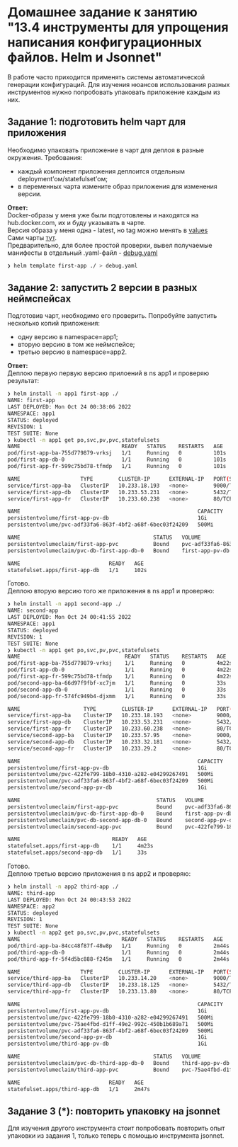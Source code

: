 # Домашнее задание к занятию "13.4 инструменты для упрощения написания конфигурационных файлов. Helm и Jsonnet"
В работе часто приходится применять системы автоматической генерации конфигураций. Для изучения нюансов использования разных инструментов нужно попробовать упаковать приложение каждым из них.

## Задание 1: подготовить helm чарт для приложения
Необходимо упаковать приложение в чарт для деплоя в разные окружения. Требования:
* каждый компонент приложения деплоится отдельным deployment’ом/statefulset’ом;
* в переменных чарта измените образ приложения для изменения версии.   

**Ответ:**  
Docker-образы у меня уже были подготовлены и находятся на hub.docker.com, их и буду указывать в чарте.  
Версия образа у меня одна - latest, но tag можно менять в [values](./src/helmcharts/my-app/values.yaml)  
Сами чарты [тут](./src/helmcharts/my-app/).  
Предварительно, для более простой проверки, вывел получаемые манифесты в отдельный .yaml-файл - [debug.yaml](./src/helmcharts/my-app/debug.yaml)  
```bash
❯ helm template first-app ./ > debug.yaml
```

## Задание 2: запустить 2 версии в разных неймспейсах
Подготовив чарт, необходимо его проверить. Попробуйте запустить несколько копий приложения:
* одну версию в namespace=app1;
* вторую версию в том же неймспейсе;
* третью версию в namespace=app2.   

**Ответ:**   
Деплою первую первую версию прилоений в ns app1 и проверяю результат:
```bash
❯ helm install -n app1 first-app ./
NAME: first-app
LAST DEPLOYED: Mon Oct 24 00:38:06 2022
NAMESPACE: app1
STATUS: deployed
REVISION: 1
TEST SUITE: None
❯ kubectl -n app1 get po,svc,pv,pvc,statefulsets
NAME                                READY   STATUS    RESTARTS   AGE
pod/first-app-ba-755d779879-vrksj   1/1     Running   0          101s
pod/first-app-db-0                  1/1     Running   0          101s
pod/first-app-fr-599c75bd78-tfmdp   1/1     Running   0          101s

NAME                   TYPE        CLUSTER-IP      EXTERNAL-IP   PORT(S)    AGE
service/first-app-ba   ClusterIP   10.233.18.193   <none>        9000/TCP   102s
service/first-app-db   ClusterIP   10.233.53.231   <none>        5432/TCP   102s
service/first-app-fr   ClusterIP   10.233.60.238   <none>        80/TCP     102s

NAME                                                        CAPACITY   ACCESS MODES   RECLAIM POLICY   STATUS   CLAIM                        STORAGECLASS   REASON   AGE
persistentvolume/first-app-pv-db                            1Gi        RWO            Retain           Bound    app1/pvc-db-first-app-db-0   nfs-client              102s        
persistentvolume/pvc-adf33fa6-863f-4bf2-a68f-6bec03f24209   500Mi      RWX            Delete           Bound    app1/first-app-pvc           nfs-client              102s        

NAME                                          STATUS   VOLUME                                     CAPACITY   ACCESS MODES   STORAGECLASS   AGE
persistentvolumeclaim/first-app-pvc           Bound    pvc-adf33fa6-863f-4bf2-a68f-6bec03f24209   500Mi      RWX            nfs-client     102s
persistentvolumeclaim/pvc-db-first-app-db-0   Bound    first-app-pv-db                            1Gi        RWO            nfs-client     101s

NAME                            READY   AGE
statefulset.apps/first-app-db   1/1     102s
```
Готово.   
Деплою вторую версию того же приложения в ns app1 и проверяю:
```bash
❯ helm install -n app1 second-app ./
NAME: second-app
LAST DEPLOYED: Mon Oct 24 00:41:55 2022
NAMESPACE: app1
STATUS: deployed
REVISION: 1
TEST SUITE: None
❯ kubectl -n app1 get po,svc,pv,pvc,statefulsets
NAME                                 READY   STATUS    RESTARTS   AGE
pod/first-app-ba-755d779879-vrksj    1/1     Running   0          4m22s
pod/first-app-db-0                   1/1     Running   0          4m22s
pod/first-app-fr-599c75bd78-tfmdp    1/1     Running   0          4m22s
pod/second-app-ba-66d97f9fbf-xc7jm   1/1     Running   0          33s
pod/second-app-db-0                  1/1     Running   0          33s
pod/second-app-fr-574fc949b4-djxmm   1/1     Running   0          33s

NAME                    TYPE        CLUSTER-IP      EXTERNAL-IP   PORT(S)    AGE
service/first-app-ba    ClusterIP   10.233.18.193   <none>        9000/TCP   4m23s
service/first-app-db    ClusterIP   10.233.53.231   <none>        5432/TCP   4m23s
service/first-app-fr    ClusterIP   10.233.60.238   <none>        80/TCP     4m23s
service/second-app-ba   ClusterIP   10.233.57.95    <none>        9000/TCP   33s
service/second-app-db   ClusterIP   10.233.32.181   <none>        5432/TCP   33s
service/second-app-fr   ClusterIP   10.233.29.2     <none>        80/TCP     33s

NAME                                                        CAPACITY   ACCESS MODES   RECLAIM POLICY   STATUS   CLAIM                         STORAGECLASS   REASON   AGE        
persistentvolume/first-app-pv-db                            1Gi        RWO            Retain           Bound    app1/pvc-db-first-app-db-0    nfs-client              4m23s      
persistentvolume/pvc-422fe799-18b0-4310-a282-e04299267491   500Mi      RWX            Delete           Bound    app1/second-app-pvc           nfs-client              33s        
persistentvolume/pvc-adf33fa6-863f-4bf2-a68f-6bec03f24209   500Mi      RWX            Delete           Bound    app1/first-app-pvc            nfs-client              4m23s      
persistentvolume/second-app-pv-db                           1Gi        RWO            Retain           Bound    app1/pvc-db-second-app-db-0   nfs-client              33s        

NAME                                           STATUS   VOLUME                                     CAPACITY   ACCESS MODES   STORAGECLASS   AGE
persistentvolumeclaim/first-app-pvc            Bound    pvc-adf33fa6-863f-4bf2-a68f-6bec03f24209   500Mi      RWX            nfs-client     4m23s
persistentvolumeclaim/pvc-db-first-app-db-0    Bound    first-app-pv-db                            1Gi        RWO            nfs-client     4m22s
persistentvolumeclaim/pvc-db-second-app-db-0   Bound    second-app-pv-db                           1Gi        RWO            nfs-client     33s
persistentvolumeclaim/second-app-pvc           Bound    pvc-422fe799-18b0-4310-a282-e04299267491   500Mi      RWX            nfs-client     33s

NAME                             READY   AGE
statefulset.apps/first-app-db    1/1     4m23s
statefulset.apps/second-app-db   1/1     33s
```
Готово.   
Деплою третью версию приложения в ns app2 и проверяю:
```bash
❯ helm install -n app2 third-app ./
NAME: third-app
LAST DEPLOYED: Mon Oct 24 00:43:53 2022
NAMESPACE: app2
STATUS: deployed
REVISION: 1
TEST SUITE: None
❯ kubectl -n app2 get po,svc,pv,pvc,statefulsets
NAME                                READY   STATUS    RESTARTS   AGE
pod/third-app-ba-84cc48f87f-48w8p   1/1     Running   0          2m44s
pod/third-app-db-0                  1/1     Running   0          2m44s
pod/third-app-fr-5f4d5bc888-f245m   1/1     Running   0          2m44s

NAME                   TYPE        CLUSTER-IP      EXTERNAL-IP   PORT(S)    AGE
service/third-app-ba   ClusterIP   10.233.14.20    <none>        9000/TCP   2m46s
service/third-app-db   ClusterIP   10.233.18.125   <none>        5432/TCP   2m46s
service/third-app-fr   ClusterIP   10.233.13.80    <none>        80/TCP     2m46s

NAME                                                        CAPACITY   ACCESS MODES   RECLAIM POLICY   STATUS   CLAIM                         STORAGECLASS   REASON   AGE        
persistentvolume/first-app-pv-db                            1Gi        RWO            Retain           Bound    app1/pvc-db-first-app-db-0    nfs-client              8m34s      
persistentvolume/pvc-422fe799-18b0-4310-a282-e04299267491   500Mi      RWX            Delete           Bound    app1/second-app-pvc           nfs-client              4m44s      
persistentvolume/pvc-75ae4fbd-d1ff-49e2-992c-450b1b689a71   500Mi      RWX            Delete           Bound    app2/third-app-pvc            nfs-client              2m47s      
persistentvolume/pvc-adf33fa6-863f-4bf2-a68f-6bec03f24209   500Mi      RWX            Delete           Bound    app1/first-app-pvc            nfs-client              8m34s      
persistentvolume/second-app-pv-db                           1Gi        RWO            Retain           Bound    app1/pvc-db-second-app-db-0   nfs-client              4m44s      
persistentvolume/third-app-pv-db                            1Gi        RWO            Retain           Bound    app2/pvc-db-third-app-db-0    nfs-client              2m47s      

NAME                                          STATUS   VOLUME                                     CAPACITY   ACCESS MODES   STORAGECLASS   AGE
persistentvolumeclaim/pvc-db-third-app-db-0   Bound    third-app-pv-db                            1Gi        RWO            nfs-client     2m47s
persistentvolumeclaim/third-app-pvc           Bound    pvc-75ae4fbd-d1ff-49e2-992c-450b1b689a71   500Mi      RWX            nfs-client     2m47s

NAME                            READY   AGE
statefulset.apps/third-app-db   1/1     2m47s
```

## Задание 3 (*): повторить упаковку на jsonnet
Для изучения другого инструмента стоит попробовать повторить опыт упаковки из задания 1, только теперь с помощью инструмента jsonnet.
